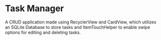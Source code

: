# Task Manager 
A CRUD application made using RecyclerView and CardView, which utilizes an SQLite Database to store tasks and ItemTouchHelper to enable swipe options for editing and deleting tasks.
